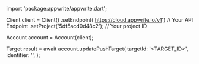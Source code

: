 import 'package:appwrite/appwrite.dart';

Client client = Client()
    .setEndpoint('https://cloud.appwrite.io/v1') // Your API Endpoint
    .setProject('5df5acd0d48c2'); // Your project ID

Account account = Account(client);

Target result = await account.updatePushTarget(
    targetId: '<TARGET_ID>',
    identifier: '<IDENTIFIER>',
);
